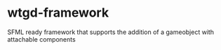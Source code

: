 # wtgd-framework
 SFML ready framework that supports the addition of a gameobject with attachable components
